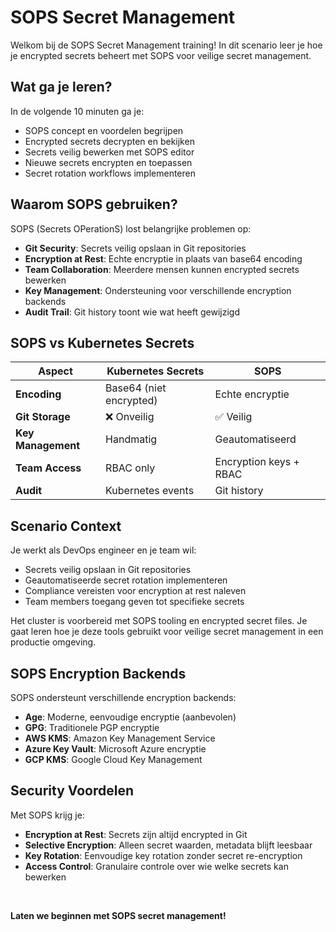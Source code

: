 # SOPS Secret Management

Welkom bij de SOPS Secret Management training! In dit scenario leer je hoe je encrypted secrets beheert met SOPS voor veilige secret management.

## Wat ga je leren?

In de volgende 10 minuten ga je:
- SOPS concept en voordelen begrijpen
- Encrypted secrets decrypten en bekijken
- Secrets veilig bewerken met SOPS editor
- Nieuwe secrets encrypten en toepassen
- Secret rotation workflows implementeren

## Waarom SOPS gebruiken?

SOPS (Secrets OPerationS) lost belangrijke problemen op:
- **Git Security**: Secrets veilig opslaan in Git repositories
- **Encryption at Rest**: Echte encryptie in plaats van base64 encoding
- **Team Collaboration**: Meerdere mensen kunnen encrypted secrets bewerken
- **Key Management**: Ondersteuning voor verschillende encryption backends
- **Audit Trail**: Git history toont wie wat heeft gewijzigd

## SOPS vs Kubernetes Secrets

| Aspect | Kubernetes Secrets | SOPS |
|--------|-------------------|------|
| **Encoding** | Base64 (niet encrypted) | Echte encryptie |
| **Git Storage** | ❌ Onveilig | ✅ Veilig |
| **Key Management** | Handmatig | Geautomatiseerd |
| **Team Access** | RBAC only | Encryption keys + RBAC |
| **Audit** | Kubernetes events | Git history |

## Scenario Context

Je werkt als DevOps engineer en je team wil:
- Secrets veilig opslaan in Git repositories
- Geautomatiseerde secret rotation implementeren
- Compliance vereisten voor encryption at rest naleven
- Team members toegang geven tot specifieke secrets

Het cluster is voorbereid met SOPS tooling en encrypted secret files. Je gaat leren hoe je deze tools gebruikt voor veilige secret management in een productie omgeving.

## SOPS Encryption Backends

SOPS ondersteunt verschillende encryption backends:
- **Age**: Moderne, eenvoudige encryptie (aanbevolen)
- **GPG**: Traditionele PGP encryptie
- **AWS KMS**: Amazon Key Management Service
- **Azure Key Vault**: Microsoft Azure encryptie
- **GCP KMS**: Google Cloud Key Management

## Security Voordelen

Met SOPS krijg je:
- **Encryption at Rest**: Secrets zijn altijd encrypted in Git
- **Selective Encryption**: Alleen secret waarden, metadata blijft leesbaar
- **Key Rotation**: Eenvoudige key rotation zonder secret re-encryption
- **Access Control**: Granulaire controle over wie welke secrets kan bewerken

<br>

**Laten we beginnen met SOPS secret management!**